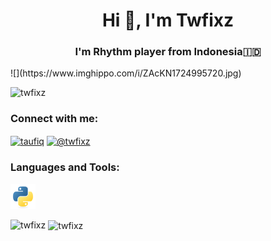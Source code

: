 <h1 align="center">Hi 👋, I'm Twfixz</h1>
<h3 align="center">I'm Rhythm player from Indonesia🇮🇩</h3>
![](https://www.imghippo.com/i/ZAcKN1724995720.jpg)

<p align="left"> <img src="https://komarev.com/ghpvc/?username=twfixz&label=Profile%20views&color=0e75b6&style=flat" alt="twfixz" /> </p>

<h3 align="left">Connect with me:</h3>
<p align="left">
<a href="https://www.facebook.com/profile.php?id=100090124882421" target="blank"><img align="center" src="https://raw.githubusercontent.com/rahuldkjain/github-profile-readme-generator/master/src/images/icons/Social/facebook.svg" alt="taufiq" height="30" width="40" /></a>
<a href="https://youtube.com/@twfixz?si=cSq5WnGGpMTqlfsZ" target="blank"><img align="center" src="https://raw.githubusercontent.com/rahuldkjain/github-profile-readme-generator/master/src/images/icons/Social/youtube.svg" alt="@twfixz" height="30" width="40" /></a>
</p>

<h3 align="left">Languages and Tools:</h3>
<p align="left"> <a href="https://www.python.org" target="_blank" rel="noreferrer"> <img src="https://raw.githubusercontent.com/devicons/devicon/master/icons/python/python-original.svg" alt="python" width="40" height="40"/> </a> </p>

<p><img align="left" src="https://github-readme-stats.vercel.app/api/top-langs?username=twfixz&show_icons=true&locale=en&layout=compact" alt="twfixz" /></p>

<p>&nbsp;<img align="center" src="https://github-readme-stats.vercel.app/api?username=twfixz&show_icons=true&locale=en" alt="twfixz" /></p>

